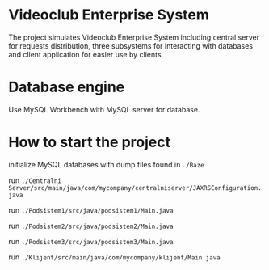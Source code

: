 # Videoclub Enterprise System
The project simulates Videoclub Enterprise System including central server for requests distribution, three subsystems for interacting with databases and client application for easier use by clients. 

# Database engine

Use MySQL Workbench with MySQL server for database. 

# How to start the project
initialize MySQL databases with dump files found in `./Baze`

run `./Centralni Server/src/main/java/com/mycompany/centralniserver/JAXRSConfiguration.java`

run `./Podsistem1/src/java/podsistem1/Main.java`

run `./Podsistem2/src/java/podsistem2/Main.java`

run `./Podsistem3/src/java/podsistem3/Main.java`

run `./Klijent/src/main/java/com/mycompany/klijent/Main.java`

